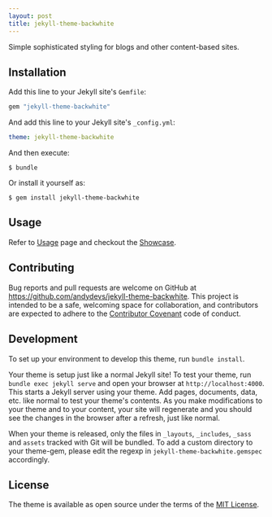 ```yaml
---
layout: post
title: jekyll-theme-backwhite
---
```


Simple sophisticated styling for blogs and other content-based sites.

## Installation

Add this line to your Jekyll site's `Gemfile`:

```ruby
gem "jekyll-theme-backwhite"
```

And add this line to your Jekyll site's `_config.yml`:

```yaml
theme: jekyll-theme-backwhite
```

And then execute:

    $ bundle

Or install it yourself as:

    $ gem install jekyll-theme-backwhite

## Usage

Refer to [Usage](/usage) page and checkout the [Showcase](/showcase).

## Contributing

Bug reports and pull requests are welcome on GitHub at https://github.com/andydevs/jekyll-theme-backwhite. This project is intended to be a safe, welcoming space for collaboration, and contributors are expected to adhere to the [Contributor Covenant](http://contributor-covenant.org) code of conduct.

## Development

To set up your environment to develop this theme, run `bundle install`.

Your theme is setup just like a normal Jekyll site! To test your theme, run `bundle exec jekyll serve` and open your browser at `http://localhost:4000`. This starts a Jekyll server using your theme. Add pages, documents, data, etc. like normal to test your theme's contents. As you make modifications to your theme and to your content, your site will regenerate and you should see the changes in the browser after a refresh, just like normal.

When your theme is released, only the files in `_layouts`, `_includes`, `_sass` and `assets` tracked with Git will be bundled.
To add a custom directory to your theme-gem, please edit the regexp in `jekyll-theme-backwhite.gemspec` accordingly.

## License

The theme is available as open source under the terms of the [MIT License](https://opensource.org/licenses/MIT).

